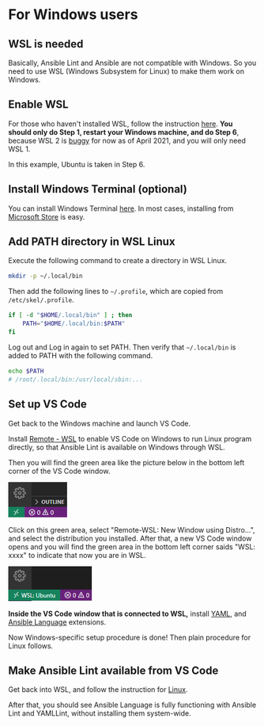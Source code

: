 # For Windows users

## WSL is needed

Basically, Ansible Lint and Ansible are not compatible with Windows. So you need to use WSL (Windows Subsystem for Linux) to make them work on Windows.

## Enable WSL

For those who haven't installed WSL, follow the instruction [here](https://docs.microsoft.com/en-us/windows/wsl/install-win10#manual-installation-steps). **You should only do Step 1, restart your Windows machine, and do Step 6**, because WSL 2 is [buggy](https://github.com/microsoft/WSL/issues/4784) for now as of April 2021, and you will only need WSL 1.

In this example, Ubuntu is taken in Step 6.

## Install Windows Terminal (optional)

You can install Windows Terminal [here](https://docs.microsoft.com/en-us/windows/terminal/get-started). In most cases, installing from [Microsoft Store](https://aka.ms/terminal) is easy.

## Add PATH directory in WSL Linux

Execute the following command to create a directory in WSL Linux.

```sh
mkdir -p ~/.local/bin
```

Then add the following lines to `~/.profile`, which are copied from `/etc/skel/.profile`.

```sh
if [ -d "$HOME/.local/bin" ] ; then
    PATH="$HOME/.local/bin:$PATH"
fi
```

Log out and Log in again to set PATH. Then verify that `~/.local/bin` is added to PATH with the following command.

```sh
echo $PATH
# /root/.local/bin:/usr/local/sbin:...
```

## Set up VS Code

Get back to the Windows machine and launch VS Code.

Install [Remote - WSL](https://marketplace.visualstudio.com/items?itemName=ms-vscode-remote.remote-wsl) to enable VS Code on Windows to run Linux program directly, so that Ansible Lint is available on Windows through WSL.

Then you will find the green area like the picture below in the bottom left corner of the VS Code window.

![images/vscode_remote_wsl1.png](images/vscode_remote_wsl1.png)

Click on this green area, select "Remote-WSL: New Window using Distro...", and select the distribution you installed. After that, a new VS Code window opens and you will find the green area in the bottom left corner saids "WSL: xxxx" to indicate that now you are in WSL.

![images/vscode_remote_wsl2.png](images/vscode_remote_wsl2.png)

**Inside the VS Code window that is connected to WSL,** install [YAML](https://marketplace.visualstudio.com/items?itemName=redhat.vscode-yaml), and [Ansible Language](https://marketplace.visualstudio.com/items?itemName=zbr.vscode-ansible) extensions.

Now Windows-specific setup procedure is done! Then plain procedure for Linux follows.

## Make Ansible Lint available from VS Code

Get back into WSL, and follow the instruction for [Linux](linux.md).

After that, you should see Ansible Language is fully functioning with Ansible Lint and YAMLLint, without installing them system-wide.
